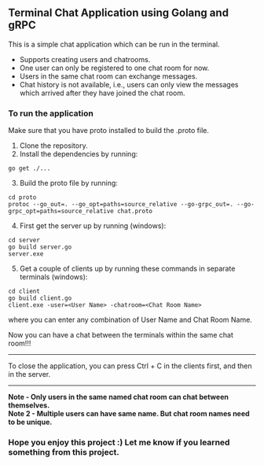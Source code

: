 ## Terminal Chat Application using Golang and gRPC

This is a simple chat application which can be run in the terminal.

- Supports creating users and chatrooms.
- One user can only be registered to one chat room for now.
- Users in the same chat room can exchange messages.
- Chat history is not available, i.e., users can only view the messages which arrived after they have joined the chat room.

### To run the application

Make sure that you have proto installed to build the .proto file.

1. Clone the repository.
2. Install the dependencies by running:

```
go get ./...
```

3. Build the proto file by running:

```
cd proto
protoc --go_out=. --go_opt=paths=source_relative --go-grpc_out=. --go-grpc_opt=paths=source_relative chat.proto
```

4. First get the server up by running (windows):

```
cd server
go build server.go
server.exe
```

5. Get a couple of clients up by running these commands in separate terminals (windows):

```
cd client
go build client.go
client.exe -user=<User Name> -chatroom=<Chat Room Name>
```

where you can enter any combination of User Name and Chat Room Name.

Now you can have a chat between the terminals within the same chat room!!!

---

To close the application, you can press Ctrl + C in the clients first, and then in the server.

---

**Note - Only users in the same named chat room can chat between themselves.**\
**Note 2 - Multiple users can have same name. But chat room names need to be unique.**


### Hope you enjoy this project :) Let me know if you learned something from this project.